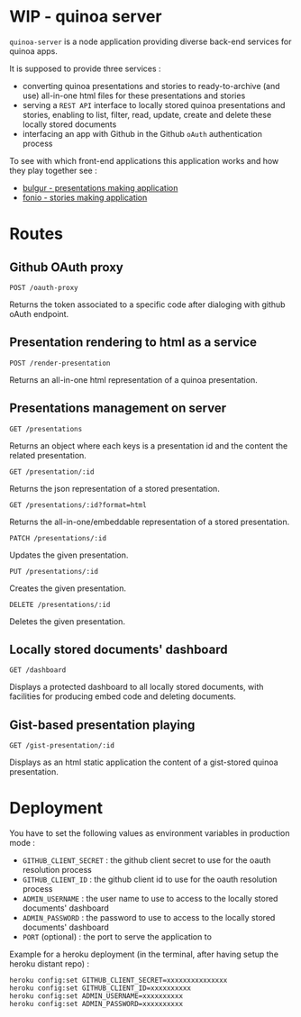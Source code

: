 # WIP - quinoa server

``quinoa-server`` is a node application providing diverse back-end services for quinoa apps.

It is supposed to provide three services :

* converting quinoa presentations and stories to ready-to-archive (and use) all-in-one html files for these presentations and stories
* serving a ``REST API`` interface to locally stored quinoa presentations and stories, enabling to list, filter, read, update, create and delete these locally stored documents
* interfacing an app with Github in the Github ``oAuth`` authentication process

To see with which front-end applications this application works and how they play together see :

* [bulgur - presentations making application](https://github.com/medialab/bulgur)
* [fonio - stories making application](https://github.com/medialab/fonio)

# Routes

## Github OAuth proxy

```
POST /oauth-proxy
```

Returns the token associated to a specific code after dialoging with github oAuth endpoint.

## Presentation rendering to html as a service

```
POST /render-presentation
```

Returns an all-in-one html representation of a quinoa presentation.

## Presentations management on server

```
GET /presentations
```

Returns an object where each keys is a presentation id and the content the related presentation.

```
GET /presentation/:id
```

Returns the json representation of a stored presentation.

```
GET /presentations/:id?format=html
```

Returns the all-in-one/embeddable representation of a stored presentation.

```
PATCH /presentations/:id
```

Updates the given presentation.

```
PUT /presentations/:id
```

Creates the given presentation.

```
DELETE /presentations/:id
```

Deletes the given presentation.

## Locally stored documents' dashboard

```
GET /dashboard
```

Displays a protected dashboard to all locally stored documents, with facilities for producing embed code and deleting documents.

## Gist-based presentation playing

```
GET /gist-presentation/:id
```

Displays as an html static application the content of a gist-stored quinoa presentation.

# Deployment

You have to set the following values as environment variables in production mode :

* ``GITHUB_CLIENT_SECRET`` : the github client secret to use for the oauth resolution process
* ``GITHUB_CLIENT_ID`` : the github client id to use for the oauth resolution process
* ``ADMIN_USERNAME`` : the user name to use to access to the locally stored documents' dashboard
* ``ADMIN_PASSWORD`` : the password to use to access to the locally stored documents' dashboard
* ``PORT`` (optional) : the port to serve the application to

Example for a heroku deployment (in the terminal, after having setup the heroku distant repo) :

```
heroku config:set GITHUB_CLIENT_SECRET=xxxxxxxxxxxxxxx
heroku config:set GITHUB_CLIENT_ID=xxxxxxxxxx
heroku config:set ADMIN_USERNAME=xxxxxxxxxx
heroku config:set ADMIN_PASSWORD=xxxxxxxxxx
```
